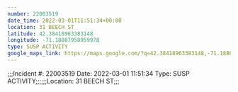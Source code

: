 ```yaml
---
number: 22003519
date_time: 2022-03-01T11:51:34+00:00
location: 31 BEECH ST
latitude: 42.38418963383148
longitude: -71.18807958959978
type: SUSP ACTIVITY
google_maps_link: https://maps.google.com/?q=42.38418963383148,-71.18807958959978
---
```


;;;Incident #: 22003519  Date: 2022-03-01 11:51:34   Type: SUSP ACTIVITY;;;;;;Location: 31 BEECH ST;;;
